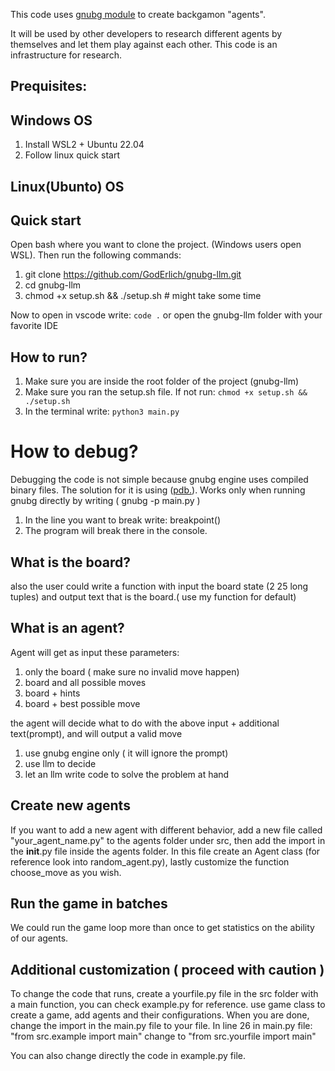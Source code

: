 This code uses [gnubg module](https://www.gnu.org/software/gnubg/) to create backgamon "agents".

It will be used by other developers to research different agents by themselves and let them play
against each other.
This code is an infrastructure for research.


## Prequisites:
## Windows OS
1. Install WSL2 + Ubuntu 22.04
2. Follow linux quick start

## Linux(Ubunto) OS


## Quick start
Open bash where you want to clone the project. (Windows users open WSL). Then run the following commands:
1. git clone https://github.com/GodErlich/gnubg-llm.git
2. cd gnubg-llm  
3. chmod +x setup.sh && ./setup.sh # might take some time

Now to open in vscode write: `code .` or open the gnubg-llm folder with your favorite IDE

## How to run?
1. Make sure you are inside the root folder of the project (gnubg-llm)
2. Make sure you ran the setup.sh file. If not run: `chmod +x setup.sh && ./setup.sh`
3. In the terminal write: `python3 main.py`

# How to debug?
Debugging the code is not simple because gnubg engine uses compiled binary files.
The solution for it is using ([pdb.](https://docs.python.org/3/library/pdb.html)).
Works only when running gnubg directly by writing ( gnubg -p main.py )
1. In the line you want to break write: breakpoint()
2. The program will break there in the console.


## What is the board?
also the user could write a function with input the board state (2 25 long tuples) 
and output text that is the board.( use my function for default)

## What is an agent?
Agent will get as input these parameters:
1. only the board ( make sure no invalid move happen)
2. board and all possible moves
3. board + hints
4. board + best possible move


the agent will decide what to do with the above input + additional text(prompt), and will output a valid move
1. use gnubg engine only ( it will ignore the prompt)
2. use llm to decide
3. let an llm write code to solve the problem at hand


## Create new agents
If you want to add a new agent with different behavior, add a new file called "your_agent_name.py" to the agents folder under src, then add the import in the __init__.py file inside the agents folder.
In this file create an Agent class (for reference look into random_agent.py), lastly customize the
function choose_move as you wish.

## Run the game in batches
We could run the game loop more than once to get statistics on the ability of our agents.


## Additional customization ( proceed with caution )
To change the code that runs, create a yourfile.py file in the src folder with a main function, you can check example.py for reference.
use game class to create a game, add agents and their configurations.
When you are done, change the import in the main.py file to your file.
In line 26 in main.py file: "from src.example import main" change to "from src.yourfile import main"

You can also change directly the code in example.py file.
